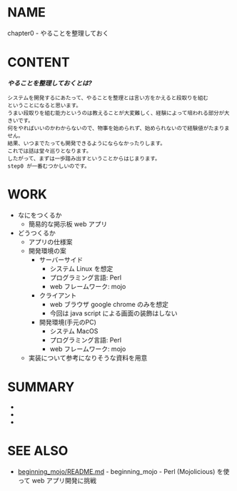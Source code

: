 # NAME

chapter0 - やることを整理しておく

# CONTENT

___やることを整理しておくとは?___

```
システムを開発するにあたって、やることを整理とは言い方をかえると段取りを組む
ということになると思います。
うまい段取りを組む能力というのは教えることが大変難しく、経験によって培われる部分が大きいです。
何をやればいいのかわからないので、物事を始められず、始められないので経験値がたまりません。
結果、いつまでたっても開発できるようにならなかったりします。
これでは話は堂々巡りとなります。
したがって、まずは一歩踏み出すということからはじまります。
step0 が一番むつかしいのです。
```

# WORK

- なにをつくるか
    - 簡易的な掲示板 web アプリ
- どうつくるか
    - アプリの仕様案
    - 開発環境の案
        - サーバーサイド
            - システム Linux を想定
            - プログラミング言語: Perl
            - web フレームワーク: mojo
        - クライアント
            - web ブラウザ google chrome のみを想定
            - 今回は java script による画面の装飾はしない
        - 開発環境(手元のPC)
            - システム MacOS
            - プログラミング言語: Perl
            - web フレームワーク: mojo
    - 実装について参考になりそうな資料を用意

# SUMMARY

-
-
-

# SEE ALSO

- [beginning_mojo/README.md](/README.md) - beginning_mojo - Perl (Mojolicious) を使って web アプリ開発に挑戦

